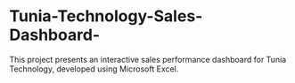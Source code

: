 # Tunia-Technology-Sales-Dashboard-
This project presents an interactive sales performance dashboard for Tunia Technology, developed using Microsoft Excel.
